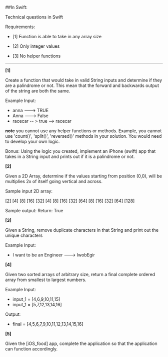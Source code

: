 
##In Swift:  

Technical questions in Swift

Requirements:

 - [1] Function is able to take in any array size

 - [2] Only integer values

 - [3] No helper functions
__________________________________________________________________________

**[1]** 

Create a function that would take in valid String inputs and determine if they are a palindrome or not.  This mean that the forward and backwards output of the string are both the same.

Example Input:  
 - anna --->  TRUE
 - Anna  ---> False
 - racecar -- > true  --> racecar 

**note**
you cannot use any helper functions or methods.  Example, you cannot use 'count()', 'split()', 'reversed()' methods in your solution.  You would need to develop your own logic.

Bonus:  Using the logic you created, implement an iPhone (swift) app that takes in a String input and prints out if it is a palindrome or not.

**[2]**

Given a 2D Array, determine if the values starting from position (0,0), will be multiplies 2x of itself going vertical and across.

Sample input 2D array:

[2] [4] [8] [16] [32] 
[4] [8] [16] [32] [64]
[8] [16] [32] [64] [128] 

Sample output:
Return:  True

**[3]**

Given a String, remove duplicate characters in that String and print out the unique characters

Example Input:
 - I want to be an Engineer  --->  IwobEgir

**[4]**

Given two sorted arrays of arbitrary size, return a final complete ordered array from smallest to largest numbers.

Example Input:

 - input_1 = [4,6,9,10,11,15]
 - input_1 = [5,7,12,13,14,16]

 Output:

 - final = [4,5,6,7,9,10,11,12,13,14,15,16]

 **[5]**

 Given the [iOS_food] app, complete the application so that the application can function accordingly.  




